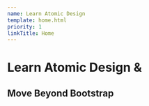 ```yaml
---
name: Learn Atomic Design
template: home.html
priority: 1
linkTitle: Home
---
```

# Learn Atomic Design &
## Move Beyond Bootstrap
